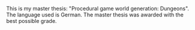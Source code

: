 This is my master thesis: "Procedural game world generation: Dungeons".
The language used is German.
The master thesis was awarded with the best possible grade.

